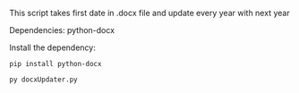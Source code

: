 This script takes first date in .docx file and update every year with next year


Dependencies:
  python-docx


Install the dependency:
```
pip install python-docx
```


```
py docxUpdater.py
```



